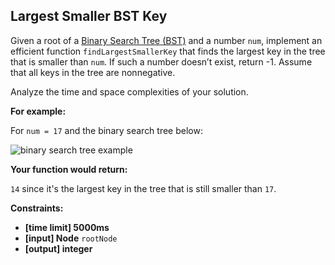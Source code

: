 ## Largest Smaller BST Key

Given a root of a [Binary Search Tree (BST)](https://en.wikipedia.org/wiki/Binary_search_tree) and a number `num`, implement an efficient function `findLargestSmallerKey` that finds the largest key in the tree that is smaller than `num`. If such a number doesn’t exist, return -1. Assume that all keys in the tree are nonnegative.

Analyze the time and space complexities of your solution.

**For example:**

For `num = 17` and the binary search tree below:

![binary search tree example](https://www.pramp.com/img/content/img_02.png)

**Your function would return:**

`14` since it's the largest key in the tree that is still smaller than `17`.

**Constraints:**

- **[time limit] 5000ms**
- **[input] Node** `rootNode`
- **[output] integer**
